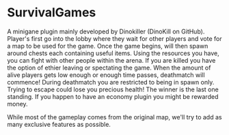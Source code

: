 SurvivalGames
=============

A minigane plugin mainly developed by Dinokiller (DinoKill on GitHub).
Player's first go into the lobby where they wait for other players and vote for a map to be used for the game.
Once the game begins, will then spawn around chests each containing useful items.
Using the resources you have, you can fight with other people within the arena.
If you are killed you have the option of ethier leaving or spectating the game.
When the amount of alive players gets low enough or enough time passes, deathmatch will commence!
During deathmatch you are restricted to being in spawn only. Trying to escape could lose you precious health!
The winner is the last one standing. If you happen to have an economy plugin you might be rewarded money.

While most of the gameplay comes from the original map, we'll try to add as many exclusive features as possible.
